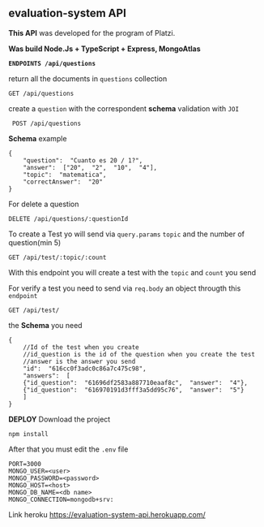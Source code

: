 ## **evaluation-system API**

**This API** was developed for the program of Platzi.

**Was build Node.Js + TypeScript + Express, MongoAtlas** 

**`ENDPOINTS /api/questions`**

return all the documents in `questions` collection

    GET /api/questions
   
create a `question` with the correspondent **schema** validation with `JOI`

     POST /api/questions

**Schema** example

    {
    	"question":  "Cuanto es 20 / 1?",
    	"answer":  ["20",  "2",  "10",  "4"],
    	"topic":  "matematica",
    	"correctAnswer":  "20"
    }

For delete a question

    DELETE /api/questions/:questionId

To create a Test yo will send via `query.params` `topic` and the number of question(min 5)

    GET /api/test/:topic/:count

With this endpoint you will create a test with the `topic` and `count` you send

For verify a test you need to send via `req.body` an object througth this `endpoint`

    GET /api/test/
the **Schema** you need

    {
	    //Id of the test when you create
	    //id_question is the id of the question when you create the test
	    //answer is the answer you send 
    	"id":  "616cc0f3adc0c86a7c475c98",
    	"answers":  [
    	{"id_question":  "61696df2583a887710eaaf8c",  "answer":  "4"},
    	{"id_question":  "616970191d3fff3a5dd95c76",  "answer":  "5"}
    	]
    }

**DEPLOY**
Download the project

    npm install
After that you must edit the `.env` file

    PORT=3000
    MONGO_USER=<user>
    MONGO_PASSWORD=<password>
    MONGO_HOST=<host>
    MONGO_DB_NAME=<db name>
    MONGO_CONNECTION=mongodb+srv:
Link heroku https://evaluation-system-api.herokuapp.com/